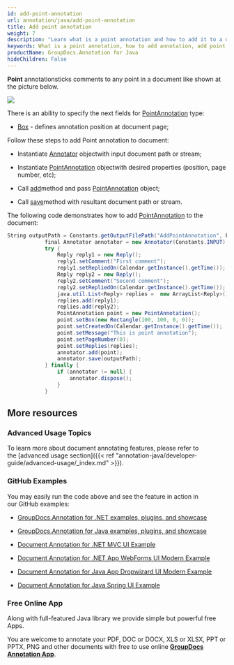```yaml
---
id: add-point-annotation
url: annotation/java/add-point-annotation
title: Add point annotation
weight: 7
description: "Learn what is a point annotation and how to add it to a document programmatically using GroupDocs.Annotation for Java."
keywords: What is a point annotation, how to add annotation, add point annotation
productName: GroupDocs.Annotation for Java
hideChildren: False
---
```

**Point** annotationsticks comments to any point in a document like shown at the picture below. 

![](annotation-java/images/add-point-annotation.png)

There is an ability to specify the next fields for [PointAnnotation](https://apireference.groupdocs.com/java/annotation/com.groupdocs.annotation.models.annotationmodels/PointAnnotation) type:

*   [Box](https://apireference.groupdocs.com/annotation/java/com.groupdocs.annotation.models.annotationmodels/PointAnnotation#getBox()) - defines annotation position at document page;
    

Follow these steps to add Point annotation to document:  

*   Instantiate [Annotator](https://apireference.groupdocs.com/java/annotation/com.groupdocs.annotation/Annotator) objectwith input document path or stream;
    
*   Instantiate [PointAnnotation](https://apireference.groupdocs.com/java/annotation/com.groupdocs.annotation.models.annotationmodels/PointAnnotation) objectwith desired properties (position, page number, etc);
    
*   Call [add](https://apireference.groupdocs.com/java/annotation/com.groupdocs.annotation/Annotator#add(com.groupdocs.annotation.models.annotationmodels.AnnotationBase))method and pass [PointAnnotation](https://apireference.groupdocs.com/java/annotation/com.groupdocs.annotation.models.annotationmodels/PointAnnotation) object;
    
*   Call [save](https://apireference.groupdocs.com/java/annotation/com.groupdocs.annotation/Annotator#save(java.io.InputStream))method with resultant document path or stream.
    

The following code demonstrates how to add [PointAnnotation](https://apireference.groupdocs.com/java/annotation/com.groupdocs.annotation.models.annotationmodels/PointAnnotation) to the document:

```csharp
String outputPath = Constants.getOutputFilePath("AddPointAnnotation", FilenameUtils.getExtension(Constants.INPUT));
            final Annotator annotator = new Annotator(Constants.INPUT);
            try {
                Reply reply1 = new Reply();
                reply1.setComment("First comment");
                reply1.setRepliedOn(Calendar.getInstance().getTime());
                Reply reply2 = new Reply();
                reply2.setComment("Second comment");
                reply2.setRepliedOn(Calendar.getInstance().getTime());
                java.util.List<Reply> replies =  new ArrayList<Reply>();
                replies.add(reply1);
                replies.add(reply2);
                PointAnnotation point = new PointAnnotation();
                point.setBox(new Rectangle(100, 100, 0, 0));
                point.setCreatedOn(Calendar.getInstance().getTime());
                point.setMessage("This is point annotation");
                point.setPageNumber(0);
                point.setReplies(replies);
                annotator.add(point);
                annotator.save(outputPath);
            } finally {
                if (annotator != null) {
                    annotator.dispose();
                }
            }
```

## More resources

### Advanced Usage Topics

To learn more about document annotating features, please refer to the [advanced usage section]({{< ref "annotation-java/developer-guide/advanced-usage/_index.md" >}}).

### GitHub Examples

You may easily run the code above and see the feature in action in our GitHub examples:

*   [GroupDocs.Annotation for .NET examples, plugins, and showcase](https://github.com/groupdocs-annotation/GroupDocs.Annotation-for-.NET)
    
*   [GroupDocs.Annotation for Java examples, plugins, and showcase](https://github.com/groupdocs-annotation/GroupDocs.Annotation-for-Java)
    
*   [Document Annotation for .NET MVC UI Example](https://github.com/groupdocs-annotation/GroupDocs.Annotation-for-.NET-MVC) 
    
*   [Document Annotation for .NET App WebForms UI Modern Example](https://github.com/groupdocs-annotation/GroupDocs.Annotation-for-.NET-WebForms)
    
*   [Document Annotation for Java App Dropwizard UI Modern Example](https://github.com/groupdocs-annotation/GroupDocs.Annotation-for-Java-Dropwizard)
    
*   [Document Annotation for Java Spring UI Example](https://github.com/groupdocs-annotation/GroupDocs.Annotation-for-Java-Spring)
    

### Free Online App

Along with full-featured Java library we provide simple but powerful free Apps.

You are welcome to annotate your PDF, DOC or DOCX, XLS or XLSX, PPT or PPTX, PNG and other documents with free to use online **[GroupDocs Annotation App](https://products.groupdocs.app/annotation)**.
